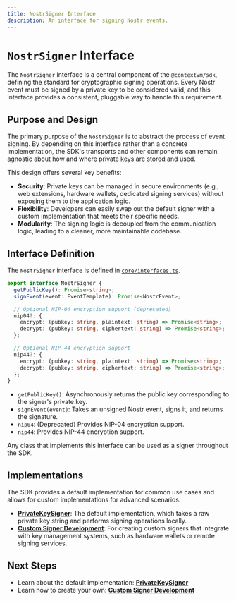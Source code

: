 ```yaml
---
title: NostrSigner Interface
description: An interface for signing Nostr events.
---
```


# `NostrSigner` Interface

The `NostrSigner` interface is a central component of the `@contextvm/sdk`, defining the standard for cryptographic signing operations. Every Nostr event must be signed by a private key to be considered valid, and this interface provides a consistent, pluggable way to handle this requirement.

## Purpose and Design

The primary purpose of the `NostrSigner` is to abstract the process of event signing. By depending on this interface rather than a concrete implementation, the SDK's transports and other components can remain agnostic about how and where private keys are stored and used.

This design offers several key benefits:

- **Security**: Private keys can be managed in secure environments (e.g., web extensions, hardware wallets, dedicated signing services) without exposing them to the application logic.
- **Flexibility**: Developers can easily swap out the default signer with a custom implementation that meets their specific needs.
- **Modularity**: The signing logic is decoupled from the communication logic, leading to a cleaner, more maintainable codebase.

## Interface Definition

The `NostrSigner` interface is defined in [`core/interfaces.ts`](/core/interfaces#nostrsigner).

```typescript
export interface NostrSigner {
  getPublicKey(): Promise<string>;
  signEvent(event: EventTemplate): Promise<NostrEvent>;

  // Optional NIP-04 encryption support (deprecated)
  nip04?: {
    encrypt: (pubkey: string, plaintext: string) => Promise<string>;
    decrypt: (pubkey: string, ciphertext: string) => Promise<string>;
  };

  // Optional NIP-44 encryption support
  nip44?: {
    encrypt: (pubkey: string, plaintext: string) => Promise<string>;
    decrypt: (pubkey: string, ciphertext: string) => Promise<string>;
  };
}
```

- `getPublicKey()`: Asynchronously returns the public key corresponding to the signer's private key.
- `signEvent(event)`: Takes an unsigned Nostr event, signs it, and returns the signature.
- `nip04`: (Deprecated) Provides NIP-04 encryption support.
- `nip44`: Provides NIP-44 encryption support.

Any class that implements this interface can be used as a signer throughout the SDK.

## Implementations

The SDK provides a default implementation for common use cases and allows for custom implementations for advanced scenarios.

- **[PrivateKeySigner](/signer/private-key-signer)**: The default implementation, which takes a raw private key string and performs signing operations locally.
- **[Custom Signer Development](/signer/custom-signer-development)**: For creating custom signers that integrate with key management systems, such as hardware wallets or remote signing services.

## Next Steps

- Learn about the default implementation: **[PrivateKeySigner](/signer/private-key-signer)**
- Learn how to create your own: **[Custom Signer Development](/signer/custom-signer-development)**

